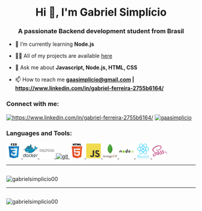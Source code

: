 <h1 align="center">Hi 👋, I'm Gabriel Simplício</h1>
<h3 align="center">A passionate Backend development student from Brasil</h3>

- 🌱 I’m currently learning **Node.js**

- 👨‍💻 All of my projects are available [here](https://github.com/gabrielsimplicio00?tab=repositories)

- 💬 Ask me about **Javascript, Node.js, HTML, CSS**

- 📫 How to reach me **gaasimplicio@gmail.com | https://www.linkedin.com/in/gabriel-ferreira-2755b6164/**

<h3 align="left">Connect with me:</h3>
<p align="left">
<a href="https://linkedin.com/in/https://www.linkedin.com/in/gabriel-ferreira-2755b6164/" target="blank"><img align="center" src="https://raw.githubusercontent.com/rahuldkjain/github-profile-readme-generator/master/src/images/icons/Social/linked-in-alt.svg" alt="https://www.linkedin.com/in/gabriel-ferreira-2755b6164/" height="30" width="40" /></a>
<a href="https://instagram.com/gaasimplicio" target="blank"><img align="center" src="https://raw.githubusercontent.com/rahuldkjain/github-profile-readme-generator/master/src/images/icons/Social/instagram.svg" alt="gaasimplicio" height="30" width="40" /></a>
</p>

<h3 align="left">Languages and Tools:</h3>
<p align="left"> <a href="https://www.w3schools.com/css/" target="_blank" rel="noreferrer"> <img src="https://raw.githubusercontent.com/devicons/devicon/master/icons/css3/css3-original-wordmark.svg" alt="css3" width="40" height="40"/> </a> <a href="https://www.docker.com/" target="_blank" rel="noreferrer"> <img src="https://raw.githubusercontent.com/devicons/devicon/master/icons/docker/docker-original-wordmark.svg" alt="docker" width="40" height="40"/> </a> <a href="https://expressjs.com" target="_blank" rel="noreferrer"> <img src="https://raw.githubusercontent.com/devicons/devicon/master/icons/express/express-original-wordmark.svg" alt="express" width="40" height="40"/> </a> <a href="https://git-scm.com/" target="_blank" rel="noreferrer"> <img src="https://www.vectorlogo.zone/logos/git-scm/git-scm-icon.svg" alt="git" width="40" height="40"/> </a> <a href="https://www.w3.org/html/" target="_blank" rel="noreferrer"> <img src="https://raw.githubusercontent.com/devicons/devicon/master/icons/html5/html5-original-wordmark.svg" alt="html5" width="40" height="40"/> </a> <a href="https://developer.mozilla.org/en-US/docs/Web/JavaScript" target="_blank" rel="noreferrer"> <img src="https://raw.githubusercontent.com/devicons/devicon/master/icons/javascript/javascript-original.svg" alt="javascript" width="40" height="40"/> </a> <a href="https://www.mongodb.com/" target="_blank" rel="noreferrer"> <img src="https://raw.githubusercontent.com/devicons/devicon/master/icons/mongodb/mongodb-original-wordmark.svg" alt="mongodb" width="40" height="40"/> </a> <a href="https://nodejs.org" target="_blank" rel="noreferrer"> <img src="https://raw.githubusercontent.com/devicons/devicon/master/icons/nodejs/nodejs-original-wordmark.svg" alt="nodejs" width="40" height="40"/> </a> <a href="https://reactjs.org/" target="_blank" rel="noreferrer"> <img src="https://raw.githubusercontent.com/devicons/devicon/master/icons/react/react-original-wordmark.svg" alt="react" width="40" height="40"/> </a> <a href="https://sass-lang.com" target="_blank" rel="noreferrer"> <img src="https://raw.githubusercontent.com/devicons/devicon/master/icons/sass/sass-original.svg" alt="sass" width="40" height="40"/> </a> </p>

<hr>

<div style="display:flex;flex-flow:column wrap;">
  <div style="width:100%;flex-grow:1">
    <p><img align="left" src="https://github-readme-stats.vercel.app/api/top-langs?username=gabrielsimplicio00&show_icons=true&locale=en&layout=compact"        alt="gabrielsimplicio00" /></p>
  </div>

 <hr>
  
  <div style="width:100%;flex-grow:1">
    <p>&nbsp;<img align="left" src="https://github-readme-stats.vercel.app/api?username=gabrielsimplicio00&show_icons=true&locale=en" alt="gabrielsimplicio00"  /></p>
  </div>
</div>
